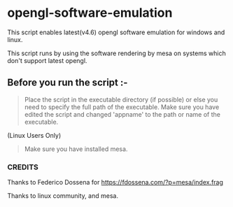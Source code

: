 # opengl-software-emulation
This script enables latest(v4.6) opengl software emulation for windows and linux.

This script runs by using the software rendering by mesa on systems which don't support latest opengl.

## Before you run the script :-

> Place the script in the executable directory (if possible) or else you need to specify the full path of the executable.
> Make sure you have edited the script and changed 'appname' to the path or name of the executable.

(Linux Users Only)
> Make sure you have installed mesa.

### CREDITS


Thanks to Federico Dossena for https://fdossena.com/?p=mesa/index.frag

Thanks to linux community, and mesa.